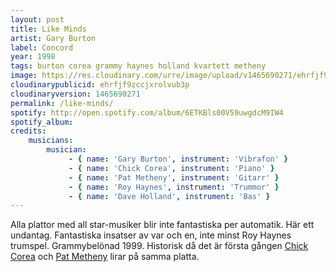 ```yaml
---
layout: post
title: Like Minds
artist: Gary Burton
label: Concord
year: 1998
tags: burton corea grammy haynes holland kvartett metheny
image: https://res.cloudinary.com/urre/image/upload/v1465690271/ehrfjf9zccjxrolvub3p.jpg
cloudinarypublicid: ehrfjf9zccjxrolvub3p
cloudinaryversion: 1465690271
permalink: /like-minds/
spotify: http://open.spotify.com/album/6ETKBls00V59uwgdcM9IW4
spotify_album: 
credits:
    musicians:
        musician:
             - { name: 'Gary Burton', instrument: 'Vibrafon' }
             - { name: 'Chick Corea', instrument: 'Piano' }
             - { name: 'Pat Metheny', instrument: 'Gitarr' }
             - { name: 'Roy Haynes', instrument: 'Trummor' }
             - { name: 'Dave Holland', instrument: 'Bas' }
---
```


Alla plattor med all star-musiker blir inte fantastiska per automatik. Här ett undantag. Fantastiska insatser av var och en, inte minst Roy Haynes trumspel. Grammybelönad 1999. Historisk då det är första gången <a href="http://sv.wikipedia.org/wiki/Chick_Corea">Chick Corea</a> och <a href="http://sv.wikipedia.org/wiki/Pat_Metheny">Pat Metheny</a> lirar på samma platta.